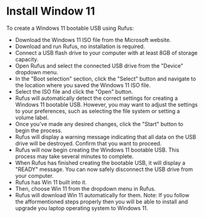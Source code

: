 # Install Window 11

To create a Windows 11 bootable USB using Rufus:

- Download the Windows 11 ISO file from the Microsoft website.
- Download and run Rufus, no installation is required.
- Connect a USB flash drive to your computer with at least 8GB of storage capacity.
- Open Rufus and select the connected USB drive from the "Device" dropdown menu.
- In the "Boot selection" section, click the "Select" button and navigate to the location where you saved the Windows 11 ISO file.
- Select the ISO file and click the "Open" button.
- Rufus will automatically detect the correct settings for creating a Windows 11 bootable USB. However, you may want to adjust the settings to your preferences, such as selecting the file system or setting a volume label.
- Once you've made any desired changes, click the "Start" button to begin the process.
- Rufus will display a warning message indicating that all data on the USB drive will be destroyed. Confirm that you want to proceed.
- Rufus will now begin creating the Windows 11 bootable USB. This process may take several minutes to complete.
- When Rufus has finished creating the bootable USB, it will display a "READY" message. You can now safely disconnect the USB drive from your computer.
- Rufus has Win 11 built into it.
- Then, choose Win 11 from the dropdown menu in Rufus.
- Rufus will download Win 11 automatically for them.
Note: If you follow the afformentioned steps properly then you will be able to install and upgrade you laptop operating system to Windows 11.
